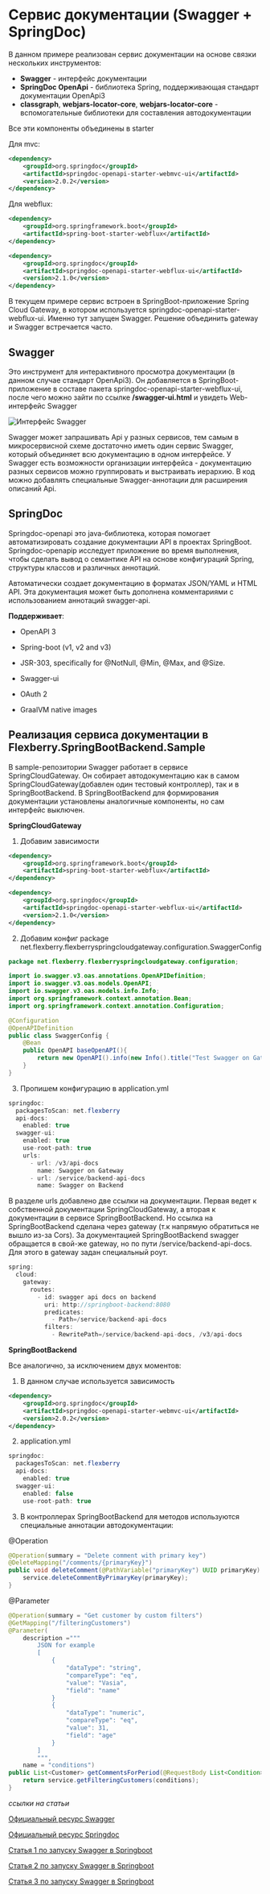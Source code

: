 # Сервис документации (Swagger + SpringDoc)

В данном примере реализован сервис документации на основе связки нескольких инструментов:

- **Swagger** - интерфейс документации
- **SpringDoc OpenApi** - библиотека Spring, поддерживающая стандарт документации OpenApi3
- **classgraph**, **webjars-locator-core**, **webjars-locator-core** - вспомогательные библиотеки для составления автодокументации

Все эти компоненты объединены в starter

Для mvc:

```xml
<dependency>
	<groupId>org.springdoc</groupId>
	<artifactId>springdoc-openapi-starter-webmvc-ui</artifactId>
	<version>2.0.2</version>
</dependency>
```

Для webflux:

```xml
<dependency>
	<groupId>org.springframework.boot</groupId>
	<artifactId>spring-boot-starter-webflux</artifactId>
</dependency>

<dependency>
	<groupId>org.springdoc</groupId>
	<artifactId>springdoc-openapi-starter-webflux-ui</artifactId>
	<version>2.1.0</version>
</dependency>
```

В текущем примере сервис встроен в SpringBoot-приложение Spring Cloud Gateway, в котором используется springdoc-openapi-starter-webflux-ui. Именно тут запущен Swagger. Решение объединить gateway и Swagger встречается часто.

## Swagger

Это инструмент для интерактивного просмотра документации (в данном случае стандарт OpenApi3).
Он добавляется в SpringBoot-приложение в составе пакета springdoc-openapi-starter-webflux-ui, после чего можно зайти по ссылке **/swagger-ui.html** и увидеть Web-интерфейс Swagger

![Интерфейс Swagger](images/swagger1.jpg)

Swagger может запрашивать Api у разных сервисов, тем самым в микросервисной схеме достаточно иметь один сервис Swagger, который объединяет всю документацию в одном интерфейсе.
У Swagger есть возможности организации интерфейса - документацию разных сервисов можно группировать и выстраивать иерархию. В код можно добавлять специальные Swagger-аннотации для расширения описаний Api.

## SpringDoc

Springdoc-openapi это java-библиотека, которая помогает автоматизировать создание документации API в проектах SpringBoot. Springdoc-openapiр исследует приложение во время выполнения, чтобы сделать вывод о семантике API на основе конфигураций Spring, структуры классов и различных аннотаций.

Автоматически создает документацию в форматах JSON/YAML и HTML API. Эта документация может быть дополнена комментариями с использованием аннотаций swagger-api.

**Поддерживает**:

- OpenAPI 3

- Spring-boot (v1, v2 and v3)

- JSR-303, specifically for @NotNull, @Min, @Max, and @Size.

- Swagger-ui

- OAuth 2

- GraalVM native images

## Реализация сервиса документации в Flexberry.SpringBootBackend.Sample

В sample-репозитории Swagger работает в сервисе SpringCloudGateway. Он собирает автодокументацию как в самом SpringCloudGateway(добавлен один тестовый контроллер), так и в SpringBootBackend. В SpringBootBackend для формирования документации установлены аналогичные компоненты, но сам интерфейс выключен.

**SpringCloudGateway**

1) Добавим зависимости

```xml
<dependency>
	<groupId>org.springframework.boot</groupId>
	<artifactId>spring-boot-starter-webflux</artifactId>
</dependency>

<dependency>
	<groupId>org.springdoc</groupId>
	<artifactId>springdoc-openapi-starter-webflux-ui</artifactId>
	<version>2.1.0</version>
</dependency>
```

2) Добавим конфиг package net.flexberry.flexberryspringcloudgateway.configuration.SwaggerConfig

```java
package net.flexberry.flexberryspringcloudgateway.configuration;

import io.swagger.v3.oas.annotations.OpenAPIDefinition;
import io.swagger.v3.oas.models.OpenAPI;
import io.swagger.v3.oas.models.info.Info;
import org.springframework.context.annotation.Bean;
import org.springframework.context.annotation.Configuration;

@Configuration
@OpenAPIDefinition
public class SwaggerConfig {
    @Bean
    public OpenAPI baseOpenAPI(){
        return new OpenAPI().info(new Info().title("Test Swagger on Gateway").version("0.1"));
    }
}
```

3) Пропишем конфигурацию в application.yml

```java
springdoc:
  packagesToScan: net.flexberry
  api-docs:
    enabled: true
  swagger-ui:
    enabled: true
    use-root-path: true
    urls:
      - url: /v3/api-docs
        name: Swagger on Gateway
      - url: /service/backend-api-docs
        name: Swagger on Backend
```

В разделе urls добавлено две ссылки на документации. Первая ведет к собственной документации SpringCloudGateway, а вторая к документации в сервисе SpringBootBackend.
Но ссылка на SpringBootBackend сделана через gateway (т.к напрямую обратиться не вышло из-за Cors). За документацией SpringBootBackend swagger обращается в свой-же gateway, но по пути /service/backend-api-docs. Для этого в gateway задан специальный роут.

```java
spring:
  cloud:
    gateway:
      routes:
        - id: swagger api docs on backend
          uri: http://springboot-backend:8080
          predicates:
            - Path=/service/backend-api-docs
          filters:
            - RewritePath=/service/backend-api-docs, /v3/api-docs
```

**SpringBootBackend**

Все аналогично, за исключением двух моментов:

1) В данном случае используется зависимость

```xml
<dependency>
	<groupId>org.springdoc</groupId>
	<artifactId>springdoc-openapi-starter-webmvc-ui</artifactId>
	<version>2.0.2</version>
</dependency>
```

2) application.yml

```java
springdoc:
  packagesToScan: net.flexberry
  api-docs:
    enabled: true
  swagger-ui:
    enabled: false
    use-root-path: true
```

3) В контроллерах SpringBootBackend для методов используются специальные аннотации автодокументации:

@Operation

```java
@Operation(summary = "Delete comment with primary key")
@DeleteMapping("/comments/{primaryKey}")
public void deleteComment(@PathVariable("primaryKey") UUID primaryKey) {
    service.deleteCommentByPrimaryKey(primaryKey);
}
```

@Parameter

```java
@Operation(summary = "Get customer by custom filters")
@GetMapping("/filteringCustomers")
@Parameter(
    description ="""
		JSON for example 
        [
            {
                "dataType": "string",
                "compareType": "eq",
                "value": "Vasia",
                "field": "name"
            }
            {
                "dataType": "numeric",
                "compareType": "eq",
                "value": 31,
                "field": "age"
            }
        ]
        """,
    name = "conditions")
public List<Customer> getCommentsForPeriod(@RequestBody List<Condition> conditions) {
	return service.getFilteringCustomers(conditions);
}
```


*ссылки на статьи*

[Официальный ресурс Swagger](https://swagger.io/)

[Официальный ресурс Springdoc](https://springdoc.org/)

[Статья 1 по запуску Swagger в Springboot](https://www.appsdeveloperblog.com/document-spring-rest-api-with-openapi-3swagger/)

[Статья 2 по запуску Swagger в Springboot](https://medium.com/@oguz.topal/central-swagger-in-spring-cloud-gateway-697a1c37b03d)

[Статья 3 по запуску Swagger в Springboot](https://medium.com/@pubuduc.14/swagger-openapi-specification-3-integration-with-spring-cloud-gateway-part-2-1d670d4ab69a)

